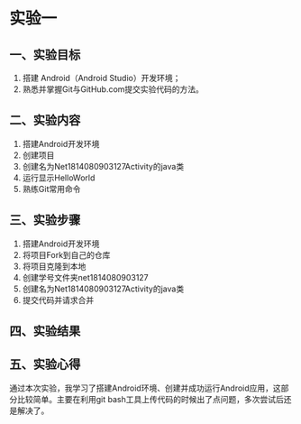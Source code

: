 # 实验一
## 一、实验目标
1. 搭建 Android（Android Studio）开发环境；
2. 熟悉并掌握Git与GitHub.com提交实验代码的方法。
## 二、实验内容
1. 搭建Android开发环境
2. 创建项目
3. 创建名为Net1814080903127Activity的java类
4. 运行显示HelloWorld
5. 熟练Git常用命令
## 三、实验步骤
1. 搭建Android开发环境
2. 将项目Fork到自己的仓库
3. 将项目克隆到本地  
4. 创建学号文件夹net1814080903127
5. 创建名为Net1814080903127Activity的java类
6. 提交代码并请求合并
## 四、实验结果

## 五、实验心得
通过本次实验，我学习了搭建Android环境、创建并成功运行Android应用，这部分比较简单。主要在利用git bash工具上传代码的时候出了点问题，多次尝试后还是解决了。
